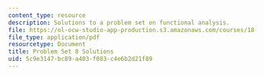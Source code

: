 ```yaml
---
content_type: resource
description: Solutions to a problem set on functional analysis.
file: https://ol-ocw-studio-app-production.s3.amazonaws.com/courses/18-102-introduction-to-functional-analysis-spring-2009/5c9e3147bc89a403f083c4e6b2d21f89_MIT18_102s09_sol_pset08.pdf
file_type: application/pdf
resourcetype: Document
title: Problem Set 8 Solutions
uid: 5c9e3147-bc89-a403-f083-c4e6b2d21f89
---
```

